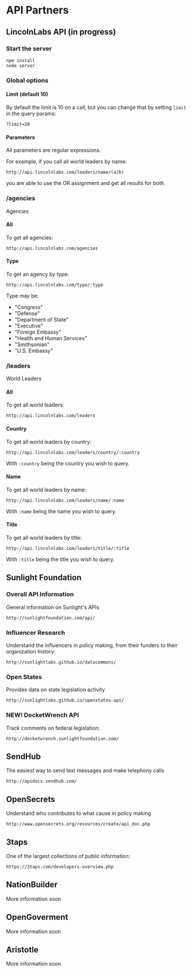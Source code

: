 # API Partners

## LincolnLabs API (in progress)

### Start the server

    npm install
    node server

### Global options

#### Limit (default 10)
By default the limit is 10 on a call, but you can change that by setting `limit` in the query params:

    ?limit=20

#### Parameters
All parameters are regular expressions.

For example, if you call all world leaders by name:

    http://api.lincolnlabs.com/leaders/name/(a|b)

you are able to use the OR assignment and get all results for both.

### /agencies
Agencies

#### All
To get all agencies:

    http://api.lincolnlabs.com/agencies

#### Type
To get an agency by type:

    http://api.lincolnlabs.com/type/:type

Type may be:

- "Congress"
- "Defense"
- "Department of State"
- "Executive"
- "Foreign Embassy"
- "Health and Human Services"
- "Smithsonian"
- "U.S. Embassy"

### /leaders
World Leaders

#### All
To get all world leaders:

    http://api.lincolnlabs.com/leaders

#### Country
To get all world leaders by country:

    http://api.lincolnlabs.com/leaders/country/:country

With `:country` being the country you wish to query.

#### Name
To get all world leaders by name:

    http://api.lincolnlabs.com/leaders/name/:name

With `:name` being the name you wish to query.

#### Title
To get all world leaders by title:

    http://api.lincolnlabs.com/leaders/title/:title

With `:title` being the title you wish to query.

## Sunlight Foundation

### Overall API Information
General information on Sunlight's APIs
    
    http://sunlightfoundation.com/api/

### Influencer Research
Understand the influencers in policy making, from their funders to their organization history:
    
    http://sunlightlabs.github.io/datacommons/
    
### Open States
Provides data on state legislation activity
    
    http://sunlightlabs.github.io/openstates-api/

### NEW! DocketWrench API
Track comments on federal legislation: 

    http://docketwrench.sunlightfoundation.com/
    
## SendHub
The easiest way to send text messages and make telephony calls

    http://apidocs.sendhub.com/


## OpenSecrets
Understand who contributes to what cause in policy making

    http://www.opensecrets.org/resources/create/api_doc.php

## 3taps
One of the largest collections of public information:

    https://3taps.com/developers-overview.php
    

## NationBuilder
More information soon

## OpenGoverment
More information soon

## Aristotle 
More information soon



